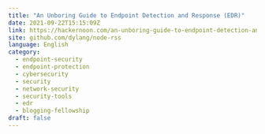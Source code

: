 ```yaml
---
title: "An Unboring Guide to Endpoint Detection and Response (EDR)"
date: 2021-09-22T15:15:09Z
link: https://hackernoon.com/an-unboring-guide-to-endpoint-detection-and-response-edr?source=rss&utm_medium=RSS&utm_source=news.12bit.vn
site: github.com/dylang/node-rss
language: English
category:
  - endpoint-security
  - endpoint-protection
  - cybersecurity
  - security
  - network-security
  - security-tools
  - edr
  - blogging-fellowship
draft: false
---
```

